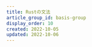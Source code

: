 ```yaml
---
title: Rustの文法
article_group_id: basis-group
display_order: 10
created: 2022-10-05
updated: 2022-10-06
---
```

